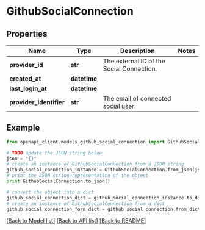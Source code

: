 # GithubSocialConnection


## Properties
Name | Type | Description | Notes
------------ | ------------- | ------------- | -------------
**provider_id** | **str** | The external ID of the Social Connection. | 
**created_at** | **datetime** |  | 
**last_login_at** | **datetime** |  | 
**provider_identifier** | **str** | The email of connected social user. | 

## Example

```python
from openapi_client.models.github_social_connection import GithubSocialConnection

# TODO update the JSON string below
json = "{}"
# create an instance of GithubSocialConnection from a JSON string
github_social_connection_instance = GithubSocialConnection.from_json(json)
# print the JSON string representation of the object
print GithubSocialConnection.to_json()

# convert the object into a dict
github_social_connection_dict = github_social_connection_instance.to_dict()
# create an instance of GithubSocialConnection from a dict
github_social_connection_form_dict = github_social_connection.from_dict(github_social_connection_dict)
```
[[Back to Model list]](../README.md#documentation-for-models) [[Back to API list]](../README.md#documentation-for-api-endpoints) [[Back to README]](../README.md)


